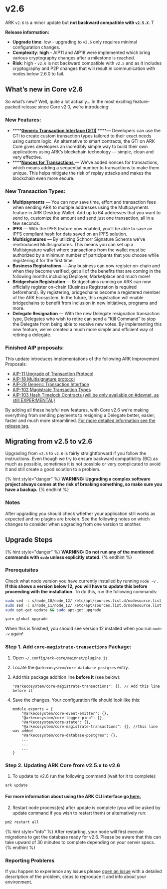 # v2.6

ARK `v2.6` is a minor update but **not backward compatible with `v2.5.X`**. T

**Release information:**

* **Upgrade time**: low - upgrading to `v2.6` only requires minimal configuration changes.
* **Complexity**: **high** - AIP11 and AIP18 were implemented which bring various cryptography changes after a milestone is reached.
* **Risk**: high - `v2.6` is not backward compatible with `v2.5` and as it includes cryptography and P2P changes that will result in communication with nodes below 2.6.0 to fail.

## What’s new in Core v2.6

So what’s new? Well, quite a lot actually… In the most exciting feature-packed release since Core v2.0, we’re introducing:

### New Features:

* \*\*\*\*[**Generic Transaction Interface \(GTI\)**](https://learn.ark.dev/application-development/how-to-write-custom-transactions-types#technical-overview-of-the-core-gti-engine) ****— Developers can use the GTI to create custom transaction types tailored to their exact needs using custom logic. An alternative to smart contracts, the GTI on ARK Core gives developers an incredibly simple way to build their own applications using ARK’s blockchain technology — simple, clean and very effective.
* \*\*\*\*[**Nonces for Transactions** ](https://learn.ark.dev/concepts/understanding-transaction-nonce)— We’ve added nonces for transactions, which means adding a sequential number to transactions to make them unique. This helps mitigate the risk of replay attacks and makes the blockchain even more secure.

### **New Transaction Types:**

* **Multipayments** — You can now save time, effort and transaction fees when sending ARK to multiple addresses using the Multipayments feature in ARK Desktop Wallet. Add up to 64 addresses that you want to send to, customize the amount and send just one transaction, all in a few seconds.
* **IPFS** — With the IPFS feature now enabled, you’ll be able to save an IPFS compliant hash for data saved on an IPFS solution.
* **Multisignatures** — By utilizing Schnorr Signature Schema we’ve reintroduced Multisignatures. This means you can set up a Multisignature wallet where transactions from the wallet must be authorized by a minimum number of participants that you choose while registering it for the first time.
* **Business Registrations** — Any business can now register on-chain and when they become verified, get all of the benefits that are coming in the following months including Deployer, Marketplace and much more!
* **Bridgechain Registration** — Bridgechains running on ARK can now officially register on-chain \(Business Registration is required beforehand\). By registering, bridgechains become a registered member of the ARK Ecosystem. In the future, this registration will enable bridgechains to benefit from inclusion in new initiatives, programs and more.
* **Delegate Resignation** — With the new Delegate resignation transaction type, Delegates who wish to retire can send a “Kill Command” to stop the Delegate from being able to receive new votes. By implementing this new feature, we’ve created a much more simple and efficient way of retiring a delegate.

### Finished AIP proposals:

This update introduces implementations of the following ARK Improvement Proposals: 

* [AIP-11 Upgrade of Transaction Protocol](https://github.com/ArkEcosystem/AIPs/blob/master/AIPS/aip-11.md) 
* [AIP-18 Multisignature protocol](https://github.com/ArkEcosystem/AIPs/blob/master/AIPS/aip-18.md)
* [AIP-29  Generic Transaction Interface](https://github.com/ArkEcosystem/AIPs/blob/master/AIPS/aip-29.md)
* [AIP-102 Magistrate Transaction Types](https://github.com/ArkEcosystem/AIPs/blob/master/AIPS/aip-102.md)
* [AIP-103 Hash Timelock Contracts \(will be only available on \#devnet, as still EXPERIMENTAL\)](https://github.com/ArkEcosystem/AIPs/blob/master/AIPS/aip-103.md)

By adding all these helpful new features, with Core v2.6 we’re making everything from sending payments to resigning a Delegate better, easier, faster and much more streamlined.  [For more detailed information see the release tag.](https://github.com/ArkEcosystem/core/releases/tag/2.6.0)

## Migrating from v2.5 to v2.6 <a id="migrating-from-v2-5-to-v2-6"></a>

Upgrading from `v2.5` to `v2.6` is fairly straightforward if you follow the instructions. Even though we try to ensure backward compatibility \(BC\) as much as possible, sometimes it is not possible or very complicated to avoid it and still create a good solution to a problem.

{% hint style="danger" %}
**WARNING: Upgrading a complex software project always comes at the risk of breaking something, so make sure you have a backup.**
{% endhint %}

### Notes <a id="notes"></a>

After upgrading you should check whether your application still works as expected and no plugins are broken. See the following notes on which changes to consider when upgrading from one version to another.

## Upgrade Steps

{% hint style="danger" %}
**WARNING: Do not run any of the mentioned commands with `sudo` unless explicitly stated.**
{% endhint %}

### Prerequisites

Check what node version you have currently installed by running `node -v` . **If this shows a version below 12, you will have to update this before proceeding with the installation**. To do this, run the following commands:

```bash
sudo sed -i s/node_10/node_12/ /etc/apt/sources.list.d/nodesource.list
sudo sed -i s/node_11/node_12/ /etc/apt/sources.list.d/nodesource.list
sudo apt-get update && sudo apt-get upgrade

yarn global upgrade
```

When this is finished, you should see version 12 installed when you run `node -v` again!

### Step 1. Add `core-magistrate-transactions` Package:

1. Open `~/.config/ark-core/mainnet/plugins.js`
2. Locate the `@arkecosystem/core-database-postgres` entry.
3. Add this package addition line **before it** \(see below\):

   ```text
   "@arkecosystem/core-magistrate-transactions": {}, // Add this line before it
   ```

4. Save the changes. Your configuration file should look like this:

   ```text
   module.exports = {
       "@arkecosystem/core-event-emitter": {},
       "@arkecosystem/core-logger-pino": {},
       "@arkecosystem/core-state": {},
       "@arkecosystem/core-magistrate-transactions": {}, //this line was added
       "@arkecosystem/core-database-postgres": {},
       ...
       ...
       ...
   }
   ```

###  **Step 2. Updating ARK Core from v2.5.x to v2.6**

1. To update to v2.6 run the following command \(wait for it to complete\):

```bash
ark update
```

#### For more information about using the ARK CLI interface go[ here.](../../devops-guides/usinge-core-command-line-interface.md) <a id="step-1-add-core-magistrate-transactions-package"></a>

2. Restart node process\(es\) after update is complete \(you will be asked by update command if you wish to restart them\) or alternatively run:

```bash
pm2 restart all
```

{% hint style="info" %}
After restarting, your node will first execute migrations to get the database ready for v2.6. Please be aware that this can take upward of 30 minutes to complete depending on your server specs.
{% endhint %}

### Reporting Problems <a id="reporting-problems"></a>

If you happen to experience any issues please [open an issue](https://github.com/ARKEcosystem/core/issues/new?template=Bug_report.md) with a detailed description of the problem, steps to reproduce it and info about your environment.

